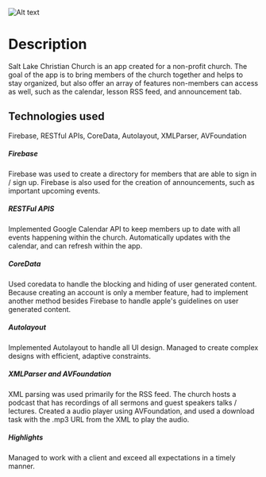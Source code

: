 ![Alt text](https://static1.squarespace.com/static/58b1f2c003596e617b2a55ad/t/59922de52994ca5618af3272/1502752297619/lake+blanche.jpg)

# Description
Salt Lake Christian Church is an app created for a non-profit church. The goal of the app is to bring members of the church together and helps to stay organized, but also offer an array of features non-members can access as well, such as the calendar, lesson RSS feed, and announcement tab.


## Technologies used
Firebase, RESTful APIs, CoreData, Autolayout, XMLParser, AVFoundation

#####  Firebase
Firebase was used to create a directory for members that are able to sign in / sign up. Firebase is also used for the creation of announcements, such as important upcoming events.

#####  RESTFul APIS
Implemented Google Calendar API to keep members up to date with all events happening within the church. Automatically updates with the calendar, and can refresh within the app.

#####  CoreData
Used coredata to handle the blocking and hiding of user generated content. Because creating an account is only a member feature, had to implement another method besides Firebase to handle apple's guidelines on user generated content.  

#####  Autolayout
Implemented Autolayout to handle all UI design. Managed to create complex designs with efficient, adaptive constraints.

#####  XMLParser and AVFoundation
XML parsing was used primarily for the RSS feed. The church hosts a podcast that has recordings of all sermons and guest speakers talks / lectures. Created a audio player using AVFoundation, and used a download task with the .mp3 URL from the XML to play the audio.

#####  Highlights
Managed to work with a client and exceed all expectations in a timely manner.
